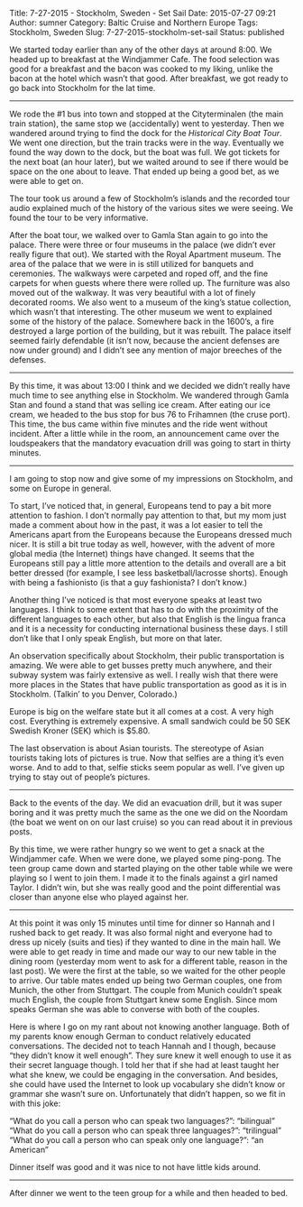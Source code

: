 Title: 7-27-2015 - Stockholm, Sweden - Set Sail
Date: 2015-07-27 09:21
Author: sumner
Category: Baltic Cruise and Northern Europe
Tags: Stockholm, Sweden
Slug: 7-27-2015-stockholm-set-sail
Status: published

We started today earlier than any of the other days at around 8:00. We
headed up to breakfast at the Windjammer Cafe. The food selection was
good for a breakfast and the bacon was cooked to my liking, unlike the
bacon at the hotel which wasn’t that good. After breakfast, we got ready
to go back into Stockholm for the lat time.

------------------------------------------------------------------------

We rode the \#1 bus into town and stopped at the Cityterminalen (the
main train station), the same stop we (accidentally) went to yesterday.
Then we wandered around trying to find the dock for the *Historical City
Boat Tour*. We went one direction, but the train tracks were in the way.
Eventually we found the way down to the dock, but the boat was full. We
got tickets for the next boat (an hour later), but we waited around to
see if there would be space on the one about to leave. That ended up
being a good bet, as we were able to get on.

The tour took us around a few of Stockholm’s islands and the recorded
tour audio explained much of the history of the various sites we were
seeing. We found the tour to be very informative.

After the boat tour, we walked over to Gamla Stan again to go into the
palace. There were three or four museums in the palace (we didn’t ever
really figure that out). We started with the Royal Apartment museum. The
area of the palace that we were in is still utilized for banquets and
ceremonies. The walkways were carpeted and roped off, and the fine
carpets for when guests where there were rolled up. The furniture was
also moved out of the walkway. It was very beautiful with a lot of
finely decorated rooms. We also went to a museum of the king’s statue
collection, which wasn’t that interesting. The other museum we went to
explained some of the history of the palace. Somewhere back in the
1600’s, a fire destroyed a large portion of the building, but it was
rebuilt. The palace itself seemed fairly defendable (it isn’t now,
because the ancient defenses are now under ground) and I didn’t see any
mention of major breeches of the defenses.

------------------------------------------------------------------------

By this time, it was about 13:00 I think and we decided we didn’t really
have much time to see anything else in Stockholm. We wandered through
Gamla Stan and found a stand that was selling ice cream. After eating
our ice cream, we headed to the bus stop for bus 76 to Frihamnen (the
cruse port). This time, the bus came within five minutes and the ride
went without incident. After a little while in the room, an announcement
came over the loudspeakers that the mandatory evacuation drill was going
to start in thirty minutes.

------------------------------------------------------------------------

I am going to stop now and give some of my impressions on Stockholm, and
some on Europe in general.

To start, I’ve noticed that, in general, Europeans tend to pay a bit
more attention to fashion. I don’t normally pay attention to that, but
my mom just made a comment about how in the past, it was a lot easier to
tell the Americans apart from the Europeans because the Europeans
dressed much nicer. It is still a bit true today as well, however, with
the advent of more global media (the Internet) things have changed. It
seems that the Europeans still pay a little more attention to the
details and overall are a bit better dressed (for example, I see less
basketball/lacrosse shorts). Enough with being a fashionisto (is that a
guy fashionista? I don’t know.)

Another thing I’ve noticed is that most everyone speaks at least two
languages. I think to some extent that has to do with the proximity of
the different languages to each other, but also that English is the
lingua franca and it is a necessity for conducting international
business these days. I still don’t like that I only speak English, but
more on that later.

An observation specifically about Stockholm, their public transportation
is amazing. We were able to get busses pretty much anywhere, and their
subway system was fairly extensive as well. I really wish that there
were more places in the States that have public transportation as good
as it is in Stockholm. (Talkin’ to you Denver, Colorado.)

Europe is big on the welfare state but it all comes at a cost. A very
high cost. Everything is extremely expensive. A small sandwich could be
50 SEK Swedish Kroner (SEK) which is \$5.80.

The last observation is about Asian tourists. The stereotype of Asian
tourists taking lots of pictures is true. Now that selfies are a thing
it’s even worse. And to add to that, selfie sticks seem popular as well.
I’ve given up trying to stay out of people’s pictures.

------------------------------------------------------------------------

Back to the events of the day. We did an evacuation drill, but it was
super boring and it was pretty much the same as the one we did on the
Noordam (the boat we went on on our last cruise) so you can read about
it in previous posts.

By this time, we were rather hungry so we went to get a snack at the
Windjammer cafe. When we were done, we played some ping-pong. The teen
group came down and started playing on the other table while we were
playing so I went to join them. I made it to the finals against a girl
named Taylor. I didn’t win, but she was really good and the point
differential was closer than anyone else who played against her.

------------------------------------------------------------------------

At this point it was only 15 minutes until time for dinner so Hannah and
I rushed back to get ready. It was also formal night and everyone had to
dress up nicely (suits and ties) if they wanted to dine in the main
hall. We were able to get ready in time and made our way to our new
table in the dining room (yesterday mom went to ask for a different
table, reason in the last post). We were the first at the table, so we
waited for the other people to arrive. Our table mates ended up being
two German couples, one from Munich, the other from Stuttgart. The
couple from Munich couldn’t speak much English, the couple from
Stuttgart knew some English. Since mom speaks German she was able to
converse with both of the couples.

Here is where I go on my rant about not knowing another language. Both
of my parents know enough German to conduct relatively educated
conversations. The decided not to teach Hannah and I though, because
“they didn’t know it well enough”. They sure knew it well enough to use
it as their secret language though. I told her that if she had at least
taught her what she knew, we could be engaging in the conversation. And
besides, she could have used the Internet to look up vocabulary she
didn’t know or grammar she wasn’t sure on. Unfortunately that didn’t
happen, so we fit in with this joke:

“What do you call a person who can speak two languages?”: “bilingual”  
“What do you call a person who can speak three languages?”:
“trilingual”  
“What do you call a person who can speak only one language?”: “an
American”

Dinner itself was good and it was nice to not have little kids around.

------------------------------------------------------------------------

After dinner we went to the teen group for a while and then headed to
bed.
